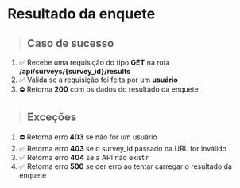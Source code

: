 # Resultado da enquete

> ## Caso de sucesso

1. ✅ Recebe uma requisição do tipo **GET** na rota **/api/surveys/{survey_id}/results**
2. ✅ Valida se a requisição foi feita por um **usuário**
3. ⛔️ Retorna **200** com os dados do resultado da enquete

> ## Exceções

1. ⛔️ Retorna erro **403** se não for um usuário
2. ✅ Retorna erro **403** se o survey_id passado na URL for inválido
3. ✅ Retorna erro **404** se a API não existir
4. ✅ Retorna erro **500** se der erro ao tentar carregar o resultado da enquete
